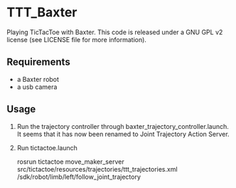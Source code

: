 # TTT_Baxter

Playing TicTacToe with Baxter.
This code is released under a GNU GPL v2 license (see LICENSE file for more information).

## Requirements

 * a Baxter robot
 * a usb camera

## Usage

1. Run the trajectory controller through baxter_trajectory_controller.launch. It seems that it has now been renamed to Joint Trajectory Action Server.

2. Run tictactoe.launch

    rosrun tictactoe move_maker_server src/tictactoe/resources/trajectories/ttt_trajectories.xml /sdk/robot/limb/left/follow_joint_trajectory

